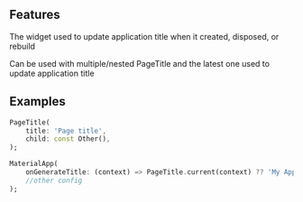 ## Features

The widget used to update application title when it created, disposed, or rebuild

Can be used with multiple/nested PageTitle and the latest one used to update application title

## Examples

```dart
PageTitle(
    title: 'Page title',
    child: const Other(),
);
```

```dart
MaterialApp(
    onGenerateTitle: (context) => PageTitle.current(context) ?? 'My App',
    //other config
);
```
